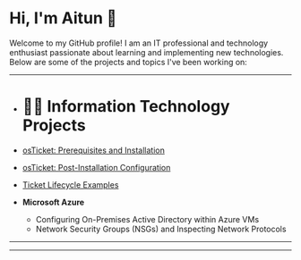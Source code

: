 
# Hi, I'm Aitun 👋
Welcome to my GitHub profile! I am an IT professional and technology enthusiast passionate about learning and implementing new technologies. Below are some of the projects and topics I've been working on:

---


  - # 👨‍💻 Information Technology Projects

  - [osTicket: Prerequisites and Installation](https://github.com/Aitun02/osTicket-Prerequisites)

  - [osTicket: Post-Installation Configuration](https://github.com/Aitun02/osTicket-Post-Installation)

  - [Ticket Lifecycle Examples](#)
- **Microsoft Azure**
  - Configuring On-Premises Active Directory within Azure VMs
  - Network Security Groups (NSGs) and Inspecting Network Protocols

---



---






